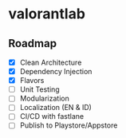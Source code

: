 # valorantlab

## Roadmap

- [x] Clean Architecture
- [x] Dependency Injection
- [x] Flavors
- [ ] Unit Testing
- [ ] Modularization
- [ ] Localization (EN & ID)
- [ ] CI/CD with fastlane
- [ ] Publish to Playstore/Appstore
